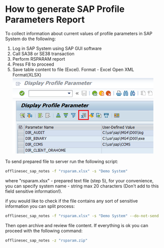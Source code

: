 # How to generate SAP Profile Parameters Report
To collect information about current values of profile parameters in SAP System do the following:
1. Log in SAP System using SAP GUI software
2. Call SA38 or SE38 transaction
3. Perform RSPARAM report
4. Press F8 to proceed
5. Save table content to file (Excel). Format - Excel Open XML Format(XLSX)<br />
![Screenshot](./img/rsparam_save.png)

To send prepared file to server run the following script:
```sh
offlinesec_sap_notes -f "rsparam.xlsx" -s "Demo System"
```
where "rsparam.xlsx" - prepared text file (step 5), for your convenience, you can specify system name - string max 20 characters (Don't add to this field sensitive information!).

if you would like to check if the file contains any sort of sensitive information you can split process:
```sh
offlinesec_sap_notes -f "rsparam.xlsx" -s "Demo System" --do-not-send
```
Then open archive and review file content. If everything is ok you can proceed with the following command:
```sh
offlinesec_sap_notes -z "rsparam.zip"
```